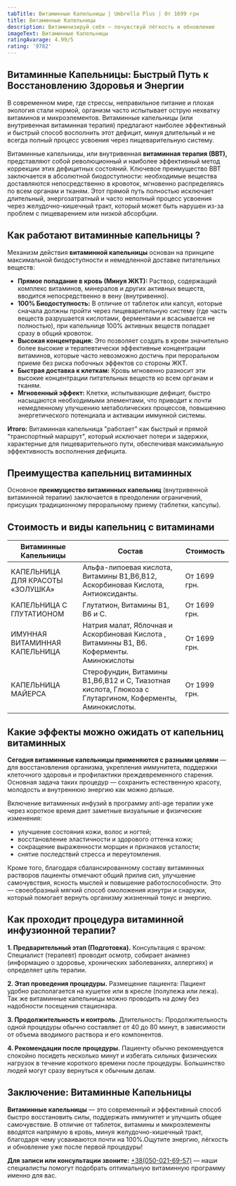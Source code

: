 ```yaml
---
tabTitle: Витаминные Капельницы | Umbrella Plus | От 1699 грн
title: Витаминные Капельницы
description: Витаминизируй себя — почувствуй лёгкость и обновление
imageText: Витаминные Капельницы
ratingAvarage: 4.99/5
rating: '9782'
---
```


## Витаминные Капельницы: Быстрый Путь к Восстановлению Здоровья и Энергии

В современном мире, где стрессы, неправильное питание и плохая экология стали нормой, организм часто испытывает острую нехватку витаминов и микроэлементов. Витаминные капельницы (или внутривенная витаминная терапия) предлагают наиболее эффективный и быстрый способ восполнить этот дефицит, минуя длительный и не всегда полный процесс усвоения через пищеварительную систему.

Витаминные капельницы, или внутривенная **витаминная терапия (ВВТ),** представляют собой революционный и наиболее эффективный метод коррекции этих дефицитных состояний. Ключевое преимущество ВВТ заключается в абсолютной биодоступности: необходимые вещества доставляются непосредственно в кровоток, мгновенно распределяясь по всем органам и тканям. Этот прямой путь полностью исключает длительный, энергозатратный и часто неполный процесс усвоения через желудочно-кишечный тракт, который может быть нарушен из-за проблем с пищеварением или низкой абсорбции.

## Как работают витаминные капельницы ?

Механизм действия **витаминной капельницы** основан на принципе максимальной биодоступности и немедленной доставке питательных веществ:

* **Прямое попадание в кровь (Минуя ЖКТ):** Раствор, содержащий комплекс витаминов, минералов и других активных веществ, вводится непосредственно в вену (внутривенно).
* **100% Биодоступность:** В отличие от таблеток или капсул, которые сначала должны пройти через пищеварительную систему (где часть веществ разрушается кислотами, ферментами и всасывается не полностью), при капельнице 100% активных веществ попадает сразу в общий кровоток.
* **Высокая концентрация:** Это позволяет создать в крови значительно более высокие и терапевтически эффективные концентрации витаминов, которые часто невозможно достичь при пероральном приеме без риска побочных эффектов со стороны ЖКТ.
* **Быстрая доставка к клеткам:** Кровь мгновенно разносит эти высокие концентрации питательных веществ ко всем органам и тканям.
* **Мгновенный эффект:** Клетки, испытывающие дефицит, быстро насыщаются необходимыми элементами, что приводит к почти немедленному улучшению метаболических процессов, повышению энергетического потенциала и активации иммунной системы.

**Итого:** Витаминная капельница "работает" как быстрый и прямой "транспортный маршрут", который исключает потери и задержки, характерные для пищеварительного пути, обеспечивая максимальную эффективность восполнения дефицита.

## Преимущества капельниц витаминных

Основное **преимущество витаминных капельниц** (внутривенной витаминной терапии) заключается в преодолении ограничений, присущих традиционному пероральному приему (таблетки, капсулы).

## Стоимость и виды капельниц с витаминами

| Витаминные Капельницы            | Состав                                                                                                   | Стоимость    |
| -------------------------------- | -------------------------------------------------------------------------------------------------------- | ------------ |
| КАПЕЛЬНИЦА ДЛЯ КРАСОТЫ «ЗОЛУШКА» | Альфа-липоевая кислота, Витамины В1,В6,В12, Аскорбиновая Кислота, Антиоксиданты.                         | От 1699 грн. |
| КАПЕЛЬНИЦА С ГЛУТАТИОНОМ         | Глутатион, Витамины В1, В6 и С.                                                                          | От 1699 грн. |
| ИМУННАЯ ВИТАМИННАЯ КАПЕЛЬНИЦА    | Натрия малат, Яблочная и Аскорбиновая Кислота , Витаминны В1, В6. Коферменты. Аминокислоты               | От 1699 грн. |
| КАПЕЛЬНИЦА МАЙЕРСА               | Стерофундин, Витамины В1,В6,В12 и С, Тиазотная кислота, Глюкоза с Глутаргином, Коферменты, Аминокислоты. | От 1999 грн. |

## Какие эффекты можно ожидать от капельниц витаминных

**Сегодня витаминные капельницы применяются с разными целями** — для восстановления организма, укрепления иммунитета, поддержки клеточного здоровья и профилактики преждевременного старения. Основная задача таких процедур — сохранить естественную красоту, молодость и внутреннюю энергию как можно дольше.

Включение витаминных инфузий в программу anti-age терапии уже через короткое время дает заметные визуальные и физические изменения:

* улучшение состояния кожи, волос и ногтей;
* восстановление эластичности и здорового оттенка кожи;
* сокращение выраженности морщин и признаков усталости;
* снятие последствий стресса и переутомления.

Кроме того, благодаря сбалансированному составу витаминных растворов пациенты отмечают общий прилив сил, улучшение самочувствия, ясность мыслей и повышение работоспособности. Это — своеобразный мягкий способ омоложения изнутри и снаружи, который помогает вернуть организму жизненный тонус и энергию.

## Как проходит процедура витаминной инфузионной терапии?

**1. Предварительный этап (Подготовка).** Консультация с врачом: Специалист (терапевт) проводит осмотр, собирает анамнез (информацию о здоровье, хронических заболеваниях, аллергиях) и определяет цель терапии.

**2. Этап проведения процедуры.** Размещение пациента: Пациент удобно располагается на кушетке или в кресле (полулежа или лежа). Так же витаминные капельницы можно проводить на дому без надобности посещения стационара.

**3. Продолжительность и контроль.** Длительность: Продолжительность одной процедуры обычно составляет от 40 до 80 минут, в зависимости от объема вводимого раствора и его компонентов.

**4. Рекомендации после процедуры.** Пациенту обычно рекомендуется спокойно посидеть несколько минут и избегать сильных физических нагрузок в течение короткого времени после процедуры. Большинство людей могут сразу вернуться к обычным делам.

## Заключение: Витаминные Капельницы

**Витаминные капельницы** — это современный и эффективный способ быстро восстановить силы, поддержать иммунитет и улучшить общее самочувствие. В отличие от таблеток, витамины и микроэлементы вводятся напрямую в кровь, минуя желудочно-кишечный тракт, благодаря чему усваиваются почти на 100%.Ощутите энергию, лёгкость и обновление уже после первой процедуры!

**Для записи или консультации звоните:** [+38(050-021-69-57)](tel:0500216957) — наши специалисты помогут подобрать оптимальную витаминную программу именно для вас.
